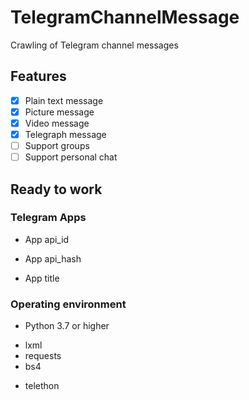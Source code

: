 # TelegramChannelMessage
Crawling of Telegram channel messages

## Features
- [x] Plain text message
- [x] Picture message
- [x] Video message
- [x] Telegraph message
- [ ] Support groups
- [ ] Support personal chat

## Ready to work
### Telegram Apps
* App api_id
- App api_hash
* App title

### Operating environment
* Python 3.7 or higher
- lxml
- requests
- bs4
* telethon
